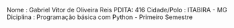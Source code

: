 Nome : Gabriel Vitor de Oliveira Reis PDITA: 416 Cidade/Polo : ITABIRA - MG Diciplina : Programação básica com Python - Primeiro Semestre
